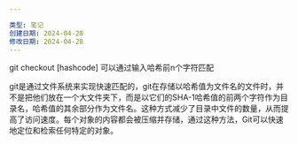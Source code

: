 ```yaml
---

类型: 笔记
创建日期: 2024-04-28
修改日期: 2024-04-28
---
```

git checkout [hashcode]
可以通过输入哈希前n个字符匹配

git是通过文件系统来实现快速匹配的，git在存储以哈希值为文件名的文件时，并不是把他们放在一个大文件夹下，而是以它们的SHA-1哈希值的前两个字符作为目录名，哈希值的其余部分作为文件名。这种方式减少了目录中文件的数量，从而提高了访问速度。每个对象的内容都会被压缩并存储，通过这种方法，Git可以快速地定位和检索任何特定的对象。

